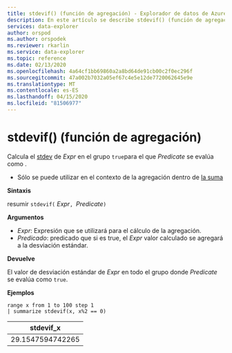 ```yaml
---
title: stdevif() (función de agregación) - Explorador de datos de Azure ( Stdevif() (función de agregación) - Explorador de datos de Azure ( Stdevif() Microsoft Docs
description: En este artículo se describe stdevif() (función de agregación) en Azure Data Explorer.
services: data-explorer
author: orspod
ms.author: orspodek
ms.reviewer: rkarlin
ms.service: data-explorer
ms.topic: reference
ms.date: 02/13/2020
ms.openlocfilehash: 4a64cf1bb69860a2a8bd64de91cb00c2f0ec296f
ms.sourcegitcommit: 47a002b7032a05ef67c4e5e12de7720062645e9e
ms.translationtype: MT
ms.contentlocale: es-ES
ms.lasthandoff: 04/15/2020
ms.locfileid: "81506977"
---
```

# <a name="stdevif-aggregation-function"></a>stdevif() (función de agregación)

Calcula el [stdev](stdev-aggfunction.md) de *Expr* en el grupo `true`para el que *Predicate* se evalúa como .

* Sólo se puede utilizar en el contexto de la agregación dentro de [la suma](summarizeoperator.md)

**Sintaxis**

resumir `stdevif(` *Expr*`, `*Predicate*`)`

**Argumentos**

* *Expr*: Expresión que se utilizará para el cálculo de la agregación. 
* *Predicado*: predicado que si es true, el *Expr* valor calculado se agregará a la desviación estándar.

**Devuelve**

El valor de desviación estándar de *Expr* en todo el grupo donde *Predicate* se evalúa como `true`.
 
**Ejemplos**

```kusto
range x from 1 to 100 step 1
| summarize stdevif(x, x%2 == 0)

```

|stdevif_x|
|---|
|29.1547594742265|